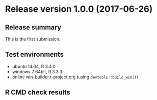 # Release version 1.0.0 (2017-06-26)

## Release summary

This is the first submission.

## Test environments

* ubuntu 14.04, R 3.4.0
* windows 7 64bit, R 3.3.3
* online win-builder.r-project.org (using `devtools::build_win()`)

## R CMD check results

